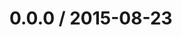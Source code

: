 <!--mdast setext-->

<!--lint disable no-multiple-toplevel-headings-->

0.0.0 / 2015-08-23
==================
